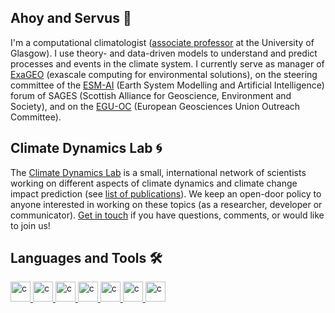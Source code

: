 ## Ahoy and Servus 👋
I'm a computational climatologist ([associate professor](https://www.gla.ac.uk/schools/ges/staff/sebastianmutz/) at the University of Glasgow). I use theory- and data-driven models to understand and predict processes and events in the climate system. I currently serve as manager of [ExaGEO](https://www.exageo.org/) (exascale computing for environmental solutions), on the steering committee of the [ESM-AI](https://sages.ac.uk/research/fora/earth-system-modelling-artificial-intelligence-esm-ai/) (Earth System Modelling and Artificial Intelligence) forum of SAGES (Scottish Alliance for Geoscience, Environment and Society), and on the [EGU-OC](https://www.egu.eu/outreach/) (European Geosciences Union Outreach Committee).

## Climate Dynamics Lab 🌀
The [Climate Dynamics Lab](https://mutz.science/) is a small, international network of scientists working on different aspects of climate dynamics and climate change impact prediction (see [list of publications](https://mutz.science/res/pub.html)). We keep an open-door policy to anyone interested in working on these topics (as a researcher, developer or communicator). [Get in touch](mailto:sebastian@mutz.science) if you have questions, comments, or would like to join us!

## Languages and Tools 🛠
<p align="left"> 
<a href="https://fortran-lang.org/" target="_blank" rel="noreferrer"> <img src="https://cdn.jsdelivr.net/gh/devicons/devicon@latest/icons/fortran/fortran-original.svg" alt="c" width="32" height="32"/> </a>
<a href="https://fpm.fortran-lang.org/index.html" target="_blank" rel="noreferrer"> <img src="https://fpm.fortran-lang.org/_images/fpm-logo-color.svg" alt="c" width="32" height="32"/> </a>  
<a href="https://www.python.org/" target="_blank" rel="noreferrer"> <img src="https://cdn.jsdelivr.net/gh/devicons/devicon@latest/icons/python/python-original.svg" alt="c" width="32" height="32"/> </a>
<a href="https://www.linux.org/" target="_blank" rel="noreferrer"> <img src="https://cdn.jsdelivr.net/gh/devicons/devicon@latest/icons/linux/linux-original.svg" alt="c" width="32" height="32"/> </a>
<a href="https://kde.org/" target="_blank" rel="noreferrer"> <img src="https://kde.org/stuff/clipart/logo/kde-logo-blue-transparent-source.svg" alt="c" width="32" height="32"/> </a>
<a href="https://kate-editor.org" target="_blank" rel="noreferrer"> <img src="https://kate-editor.org/images/kate-source-original.svg" alt="c" width="32" height="32"/> </a>  
<a href="https://www.blender.org/" target="_blank" rel="noreferrer"> <img src="https://cdn.jsdelivr.net/gh/devicons/devicon@latest/icons/blender/blender-original.svg" alt="c" width="32" height="32"/> </a>
</p>                 

<!--
**sebastian-mutz/sebastian-mutz** is a ✨ _special_ ✨ repository because its `README.md` (this file) appears on your GitHub profile.

Here are some ideas to get you started:

- 🔭 I’m currently working on ...
- 🌱 I’m currently learning ...
- 👯 I’m looking to collaborate on ...
- 🤔 I’m looking for help with ...
- 💬 Ask me about ...
- 📫 How to reach me: ...
- 😄 Pronouns: ...
- ⚡ Fun fact: ...
-->
